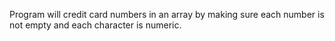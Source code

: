 Program will credit card numbers in an array by making sure each number is not empty and each 
character is numeric.
